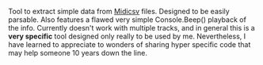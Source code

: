 Tool to extract simple data from <a href="https://www.fourmilab.ch/webtools/midicsv/">Midicsv</a> files. Designed to be easily parsable. Also features a flawed very simple Console.Beep() playback of the info.
Currently doesn't work with multiple tracks, and in general this is a <b>very specific</b> tool designed only really to be used by me.
Nevertheless, I have learned to appreciate to wonders of sharing hyper specific code that may help someone 10 years down the line. 
